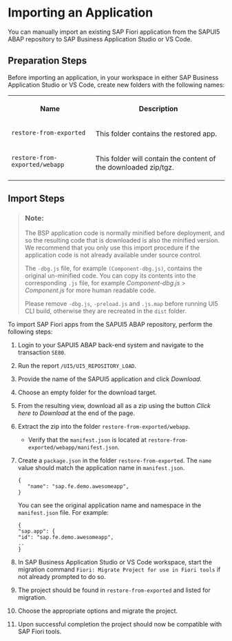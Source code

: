 <!-- loioab4657ca9bd84cd6869a750a1d94b5bd -->

# Importing an Application

You can manually import an existing SAP Fiori application from the SAPUI5 ABAP repository to SAP Business Application Studio or VS Code.



<a name="loioab4657ca9bd84cd6869a750a1d94b5bd__section_ffp_qsg_bqb"/>

## Preparation Steps

Before importing an application, in your workspace in either SAP Business Application Studio or VS Code, create new folders with the following names:


<table>
<tr>
<th valign="top">

Name

</th>
<th valign="top">

Description

</th>
</tr>
<tr>
<td valign="top">

`restore-from-exported`

</td>
<td valign="top">

This folder contains the restored app.

</td>
</tr>
<tr>
<td valign="top">

`restore-from-exported/webapp`

</td>
<td valign="top">

This folder will contain the content of the downloaded zip/tgz.

</td>
</tr>
</table>



<a name="loioab4657ca9bd84cd6869a750a1d94b5bd__section_kq2_q3k_1qb"/>

## Import Steps

> ### Note:  
> The BSP application code is normally minified before deployment, and so the resulting code that is downloaded is also the minified version. We recommend that you only use this import procedure if the application code is not already available under source control.
> 
> The `-dbg.js` file, for example `(Component-dbg.js)`, contains the original un-minified code. You can copy its contents into the corresponding `.js` file, for example *Component-dbg.js* \> *Component.js* for more human readable code.
> 
> Please remove `-dbg.js`, `-preload.js` and `.js.map` before running UI5 CLI build, otherwise they are recreated in the `dist` folder.

To import SAP Fiori apps from the SAPUI5 ABAP repository, perform the following steps:

1.  Login to your SAPUI5 ABAP back-end system and navigate to the transaction `SE80`.
2.  Run the report `/UI5/UI5_REPOSITORY_LOAD`.
3.  Provide the name of the SAPUI5 application and click *Download*.
4.  Choose an empty folder for the download target.
5.  From the resulting view, download all as a zip using the button *Click here to Download* at the end of the page.
6.  Extract the zip into the folder `restore-from-exported/webapp`.
    -   Verify that the `manifest.json` is located at `restore-from-exported/webapp/manifest.json`.

7.  Create a `package.json` in the folder `restore-from-exported`. The `name` value should match the application name in `manifest.json`.

    ```
    {
       "name": "sap.fe.demo.awesomeapp",
    }
    ```

    You can see the original application name and namespace in the `manifest.json` file. For example:

    ```
    {
    "sap.app": {
    "id": "sap.fe.demo.awesomeapp",
    ..
    }
    ```

8.  In SAP Business Application Studio or VS Code workspace, start the migration command `Fiori: Migrate Project for use in Fiori tools` if not already prompted to do so.
9.  The project should be found in `restore-from-exported` and listed for migration.
10. Choose the appropriate options and migrate the project.
11. Upon successful completion the project should now be compatible with SAP Fiori tools.

